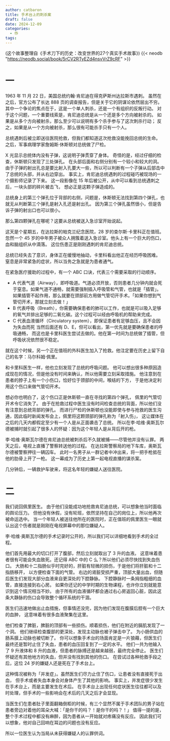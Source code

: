 ```yaml
---
author: catbaron
title: 手术台上的刺杀案
draft: false
date: 2024-12-09
categories:
  - 作
tags:
---
```


(这个故事整理自《手术刀下的历史：改变世界的27个真实手术故事》)
{{< neodb "https://neodb.social/book/5rCV2RTyEZd4nsvVrZ9cRF" >}}
# 一
1963 年 11 月 22 日，美国总统约翰·肯尼迪在得克萨斯州达拉斯市遇刺。
虽然在之后，官方公布了长达 888 页的调查报告，但是关于它的阴谋论依然层出不穷。
其中一个争论的焦点在于，这是一个单人刺杀，还是一个有组织的反叛行动。
对于这个问题，一个重要线索是，肯尼迪总统是从一个还是多个方向被射杀的。
如果是从多个方向被射杀，那么至少可以说明有多个杀手参与了这次刺杀行动；
反之，如果是从一个方向被射杀，那么很有可能杀手只有一个人。

总统遇刺后被立即送往医院抢救，但我们都知道这次抢救没能挽回总统的生命。
之后，军事病理学家詹姆斯·休斯顿对总统做了尸检。

X 光显示总统体内没有子弹，这说明子弹贯穿了身体。
奇怪的是，经过仔细的检查，休斯顿只发现了三处弹孔。
在头部后面和右侧分别有一个较小和较大的洞。
由于子弹的射出孔总是要比射入孔要大一些，所以可以判断有一个子弹从后部击中了总统的头部，并从右边穿出。
事实上，肯尼迪总统遇刺的过程碰巧被现场的一个摄影师记录了下来。
这一段影像在 15 年后被公开，从中可以看到总统遇刺之后，一块头部的碎片被击飞，
想必正是这颗子弹造成的。

总统身上的第三个弹孔位于背部的右侧，问题是，休斯顿无法找到第四个弹孔，也就无从判断第三个弹孔是射入孔还是射出孔。
因为第三个弹孔虽然很小，但是告诉子弹的射出口也可以很小。

那么第四颗弹孔在哪呢？这要从总统被送入急诊室开始说起。

这天是个星期五，在达拉斯的帕克兰纪念医院，28 岁的查尔斯·卡里科正在值班。
忽然一个 45 岁的中年男子被众人拥簇着送入急诊室。他头上有一个巨大的伤口，
血和脑组织从中滴落。
这位伤患正是刚刚遇刺的肯尼迪总统。

总统已经失去了意识，身体正在缓慢地抽动，卡里科看出他正在经历呼吸困难。
窒息是非常紧急的症状，所以当务之急就是为患者通气。

在紧急医疗援助的过程中，有一个 ABC 口诀，代表三个需要采取的行动顺序。
- A 代表气道（Airway），即呼吸道。气道必须开放，否则患者几分钟内就会死于窒息。如果气道不通畅，就需要强制插入呼吸管和气管，也就是「插管」。如果插管不起作用，那么就要在颈部前方用做气管切开手术。「如果你想到气管切开术，那就立刻去做！」
- B 代表呼吸（Breath），你需要确保患者的肺可以工作，也就是可以吸入足够的氧气并排出足够的二氧化碳。这个过程可以经由呼吸机的帮助来完成。
- C 代表血液循环（Circulatory system），即保证患者有足够血压，且不会因为失血而死
当然后面还有 D、E，但可以看出，第一优先就是要确保患者的呼吸通畅，
而这也是卡里科医生尝试去做的。他在第一时间为总统做了插管，但呼吸状况依然很不稳定。

就在这个时候，另一个正在值班的外科医生加入了抢救。他注定要在历史上留下自己的名字：马尔科姆·佩里。

和卡里科医生一样，他也立刻发现了总统的呼吸问题。
他可以想出很多种原因造成现在的情况，但是他没有时间来确认，所以他需要立刻采取措施。
他注意到在患者的脖子上有一个小伤口，恰好位于颈部的中间，喉结的下方，
于是他决定利用这个伤口来做气管切开术。

想必你也明白了，这个伤口正是休斯顿一直在寻找的第四个弹孔，
佩里的气管切开术令它消失了。
由于在抢救过程中医生没有时间检查总统的背面，所以他们没有注意到总统背部的弹孔。
而进行尸检的休斯顿也没能即使与参与抢救的医生沟通，因此临时新闻发布会上，佩里将这颗颈部的弹孔称为「射入伤」，
这让媒体在之后的几天内都假定至少有一个人是从正面袭击了总统。
所以在李·哈维·奥斯瓦尔德被捕时就引起了很多人的怀疑：因为这个年轻人是从背后开的枪。

李·哈维·奥斯瓦尔德在肯尼迪总统被刺杀后不久就被捕——尽管他并没有认罪。
两天之后，电视上直播了警察转送他的过程。
在达拉斯警察局的地下车库，奥斯瓦尔德被警察押往一辆囚车。
此时一名男子从一群记者中冲出来，将一把手枪抵在他的肋骨上开了一枪。
这一幕成为了历史上第一起电视直播的谋杀案。

几分钟后，一辆救护车驶来，将这名年轻的嫌疑人送往医院。

# 二

我们说回佩里医生。
由于他们没能成功地抢救肯尼迪总统，可以想象他当时面临的舆论压力。
但他没有休假，没有轮班，依然坚持在自己的岗位上，所以他再次被命运选中。
当一个年轻人被送往他所在的医院时，正在值班的佩里医生一眼就认出这个伤者就是刚刚在电视屏幕中的那位嫌疑人。

李·哈维·奥斯瓦尔德的手术记录时公开的，所以我们可以详细地看到手术的全过程。

他们首先用最大的切口打开了腹部，然后立刻就取出了 3 升的血液。
这意味着患者很有可能会失血致死。还记得 ABC 中的 C 么？所以他们必须尽快找到失血伤口。
大肠和十二指肠似乎时完好的，肝脏有轻微的损伤，于是他们将肝脏和十二指肠移开，
以方便检查下面的气管。
右边的肾脏受损严重，顶部大量出血，但随后医生们发现大部分血液来自更深处的下腔静脉。
下腔静脉时一条拇指粗细的血管，直接连接到右心房。
如果你还记的中学时期的生物课程，也许你立刻就能意识到这个情况相当不妙。
由于所有的血液循环都会通过右心房返回心脏，因此这条大静脉的伤口会导致整个循环系统的干涸。

医生们迅速地做出止血措施，但事情还没完，因为他们发现在腹膜后腔有一个巨大的血肿，
这意味着有很多血液聚集在这里。

他们检查了脾脏，脾脏的顶部有一些损伤。顺着损伤，他们在附近的膈肌发现了一个洞。
他们继续检查腹部的更深处，发现主动脉也被子弹击中了。
为小肠供血的肠系膜上动脉也被切断了。
你可以想象手术台的场面肯定是一片狼藉，但医生们最终还是暂时止住了失血，患者的血压回复到了一定的水平。
他们一共为他输入了 9 升液体和 8 升的血液，但患者的脉搏还是越来越弱，最终完全停止。
医生们怀疑还有其他地方的失血，但并没有找到其他的伤口。
在尝试过各种抢救手段之后，这位 24 岁的嫌疑人还是死在了手术台上。

这种情况被称为「并发症」。虽然医生们尽力止住了伤口，让患者没有直接死于出血，
但手术或者失血本身会对身体产生了其他的影响。
事实上，并发症很少发生在手术台上，而是主要发生在术后。
在手术台上出现任何症状医生往往都可以及时处理，但手术的一些影响会在术后的几天之后才会显现。


当医生们在患者肚子里面翻箱倒柜的时候，有三个显然不属于手术团队的男子站在患者旁边对着他的耳朵大喊：「是你干的吗？！是你干的吗？！」
值得一提的是，整个手术过程中都没有麻醉，因为患者从一开始就对疼痛没有反应。
因此我们可以想象，他对自己回响在耳边的问题也没有反应。

所以一位医生认为当局从未获得嫌疑人的认罪供词。
